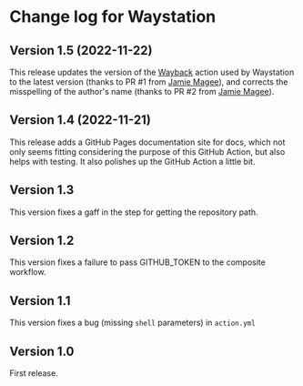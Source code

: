 # Change log for Waystation

## Version 1.5 (2022-11-22)

This release updates the version of the [Wayback](https://github.com/marketplace/actions/wayback-machine) action used by Waystation to the latest version (thanks to PR #1 from [Jamie Magee](https://github.com/JamieMagee)), and corrects the misspelling of the author's name (thanks to PR #2 from [Jamie Magee](https://github.com/JamieMagee)).


## Version 1.4 (2022-11-21)

This release adds a GitHub Pages documentation site for docs, which not only seems fitting considering the purpose of this GitHub Action, but also helps with testing. It also polishes up the GitHub Action a little bit.


## Version 1.3

This version fixes a gaff in the step for getting the repository path.


## Version 1.2

This version fixes a failure to pass GITHUB_TOKEN to the composite workflow.


## Version 1.1

This version fixes a bug (missing `shell` parameters) in `action.yml`


## Version 1.0

First release.

